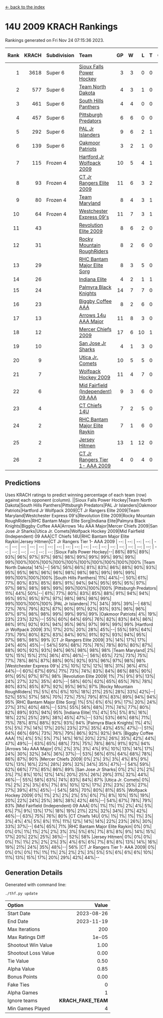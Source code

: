 [<- back to the index](readme.md)
# 14U 2009 KRACH Rankings
Rankings generated on Fri Nov 24 07:15:36 2023.

Rank|KRACH|Subdivision|Team|GP|W|L|T|OTW|OTL|SoS|Exp Wins|Win Diff
---:|---:|:---|:---|---:|---:|---:|---:|---:|---:|---:|---:|---:
1|3618|Super 6|[Sioux Falls Power Hockey](https://gamesheetstats.com/seasons/3664/teams/140999/schedule)|3|3|0|0|0|0|159|3.8|-0.0
2|577|Super 6|[Team North Dakota](https://gamesheetstats.com/seasons/3664/teams/141001/schedule)|4|3|1|0|0|0|763|3.8|-0.0
3|461|Super 6|[South Hills Panthers](https://gamesheetstats.com/seasons/3664/teams/160166/schedule)|4|4|0|0|0|0|14|4.9|0.0
4|457|Super 6|[Pittsburgh Predators](https://gamesheetstats.com/seasons/3664/teams/140995/schedule)|6|6|0|0|0|0|10|6.9|0.0
5|292|Super 6|[PAL Jr Islanders](https://gamesheetstats.com/seasons/3664/teams/140990/schedule)|9|6|2|1|0|0|239|7.4|0.0
6|139|Super 6|[Oakmoor Patriots](https://gamesheetstats.com/seasons/3664/teams/141002/schedule)|3|2|1|0|1|0|159|2.8|-0.0
7|115|Frozen 4|[Hartford Jr Wolfpack 2009](https://gamesheetstats.com/seasons/3664/teams/140979/schedule)|10|5|4|1|0|0|337|6.4|0.0
8|93|Frozen 4|[CT Jr Rangers Elite 2009](https://gamesheetstats.com/seasons/3664/teams/140980/schedule)|11|6|3|2|1|0|83|7.9|0.0
9|80|Frozen 4|[Team Maryland](https://gamesheetstats.com/seasons/3664/teams/140998/schedule)|8|4|3|1|0|0|94|5.4|0.0
10|64|Frozen 4|[Westchester Express 09's](https://gamesheetstats.com/seasons/3664/teams/140992/schedule)|11|7|3|1|1|1|40|8.4|0.0
11|43||[Revolution Elite 2009](https://gamesheetstats.com/seasons/3664/teams/140996/schedule)|8|6|2|0|0|0|23|6.9|0.0
12|31||[Rocky Mountain RoughRiders](https://gamesheetstats.com/seasons/3664/teams/144346/schedule)|8|2|6|0|0|0|536|2.8|-0.0
13|29||[RHC Bantam Major Elite Sorg](https://gamesheetstats.com/seasons/3664/teams/140985/schedule)|8|3|5|0|0|0|107|3.9|0.0
14|26||[Indiana Elite](https://gamesheetstats.com/seasons/3664/teams/144344/schedule)|4|2|1|1|0|0|14|3.4|0.0
15|24||[Palmyra Black Knights](https://gamesheetstats.com/seasons/3664/teams/140997/schedule)|14|7|7|0|0|0|109|7.9|0.0
16|23||[Biggby Coffee AAA](https://gamesheetstats.com/seasons/3664/teams/144343/schedule)|8|2|6|0|0|1|557|2.8|-0.0
17|13||[Arrows 14u AAA Major](https://gamesheetstats.com/seasons/3664/teams/140993/schedule)|11|8|3|0|0|0|9|8.9|0.0
18|12||[Mercer Chiefs 2009](https://gamesheetstats.com/seasons/3664/teams/140987/schedule)|17|6|10|1|1|1|55|7.4|0.0
19|10||[San Jose Jr Sharks](https://gamesheetstats.com/seasons/3664/teams/141003/schedule)|4|1|3|0|0|0|105|1.9|0.0
20|9||[Utica Jr. Comets](https://gamesheetstats.com/seasons/3664/teams/140994/schedule)|10|5|5|0|0|0|88|5.9|0.0
21|7||[Wolfpack Hockey 2009](https://gamesheetstats.com/seasons/3664/teams/140986/schedule)|11|4|7|0|0|1|34|4.9|0.0
22|6||[Mid Fairfield (Independent) 09 AAA](https://gamesheetstats.com/seasons/3664/teams/140981/schedule)|9|3|6|0|0|0|20|3.9|0.0
23|4||[CT Chiefs 14U](https://gamesheetstats.com/seasons/3664/teams/140982/schedule)|7|2|5|0|0|0|12|2.9|0.0
24|2||[RHC Bantam Major Elite Raykin](https://gamesheetstats.com/seasons/3664/teams/140989/schedule)|7|1|6|0|0|0|12|1.9|0.0
25|2||[Jersey Hitmen](https://gamesheetstats.com/seasons/3664/teams/140988/schedule)|13|1|12|0|0|0|81|1.9|0.0
26|2||[CT Jr Rangers Tier 1- AAA 2009](https://gamesheetstats.com/seasons/3664/teams/140983/schedule)|4|0|4|0|0|0|9|0.9|0.0

## Predictions
Uses KRACH ratings to predict winning percentage of each team (row) against each opponent (column).
||Sioux Falls Power Hockey|Team North Dakota|South Hills Panthers|Pittsburgh Predators|PAL Jr Islanders|Oakmoor Patriots|Hartford Jr Wolfpack 2009|CT Jr Rangers Elite 2009|Team Maryland|Westchester Express 09's|Revolution Elite 2009|Rocky Mountain RoughRiders|RHC Bantam Major Elite Sorg|Indiana Elite|Palmyra Black Knights|Biggby Coffee AAA|Arrows 14u AAA Major|Mercer Chiefs 2009|San Jose Jr Sharks|Utica Jr. Comets|Wolfpack Hockey 2009|Mid Fairfield (Independent) 09 AAA|CT Chiefs 14U|RHC Bantam Major Elite Raykin|Jersey Hitmen|CT Jr Rangers Tier 1- AAA 2009
| --: | --: | --: | --: | --: | --: | --: | --: | --: | --: | --: | --: | --: | --: | --: | --: | --: | --: | --: | --: | --: | --: | --: | --: | --: | --: | --: 
|Sioux Falls Power Hockey|--| 86%| 89%| 89%| 93%| 96%| 97%| 97%| 98%| 98%| 99%| 99%| 99%| 99%| 99%| 99%|100%|100%|100%|100%|100%|100%|100%|100%|100%|100%
|Team North Dakota| 14%|--| 56%| 56%| 66%| 81%| 83%| 86%| 88%| 90%| 93%| 95%| 95%| 96%| 96%| 96%| 98%| 98%| 98%| 99%| 99%| 99%| 99%|100%|100%|100%
|South Hills Panthers| 11%| 44%|--| 50%| 61%| 77%| 80%| 83%| 85%| 88%| 91%| 94%| 94%| 95%| 95%| 95%| 97%| 97%| 98%| 98%| 98%| 99%| 99%|100%|100%|100%
|Pittsburgh Predators| 11%| 44%| 50%|--| 61%| 77%| 80%| 83%| 85%| 88%| 91%| 94%| 94%| 95%| 95%| 95%| 97%| 97%| 98%| 98%| 98%| 99%| 99%|100%|100%|100%
|PAL Jr Islanders|  7%| 34%| 39%| 39%|--| 68%| 72%| 76%| 79%| 82%| 87%| 90%| 91%| 92%| 93%| 93%| 96%| 96%| 97%| 97%| 98%| 98%| 99%| 99%| 99%| 99%
|Oakmoor Patriots|  4%| 19%| 23%| 23%| 32%|--| 55%| 60%| 64%| 69%| 76%| 82%| 83%| 84%| 86%| 86%| 91%| 92%| 93%| 94%| 95%| 96%| 97%| 99%| 99%| 99%
|Hartford Jr Wolfpack 2009|  3%| 17%| 20%| 20%| 28%| 45%|--| 55%| 59%| 64%| 73%| 79%| 80%| 82%| 83%| 84%| 90%| 91%| 92%| 93%| 94%| 95%| 97%| 98%| 98%| 99%
|CT Jr Rangers Elite 2009|  3%| 14%| 17%| 17%| 24%| 40%| 45%|--| 54%| 59%| 68%| 75%| 76%| 78%| 80%| 80%| 87%| 88%| 90%| 92%| 93%| 94%| 96%| 98%| 98%| 98%
|Team Maryland|  2%| 12%| 15%| 15%| 21%| 36%| 41%| 46%|--| 56%| 65%| 72%| 73%| 75%| 77%| 78%| 86%| 87%| 88%| 90%| 92%| 93%| 96%| 97%| 98%| 98%
|Westchester Express 09's|  2%| 10%| 12%| 12%| 18%| 31%| 36%| 41%| 44%|--| 60%| 67%| 69%| 71%| 73%| 74%| 83%| 84%| 86%| 88%| 90%| 91%| 95%| 97%| 97%| 98%
|Revolution Elite 2009|  1%|  7%|  9%|  9%| 13%| 24%| 27%| 32%| 35%| 40%|--| 58%| 60%| 62%| 65%| 65%| 76%| 78%| 80%| 83%| 85%| 87%| 92%| 95%| 96%| 97%
|Rocky Mountain RoughRiders|  1%|  5%|  6%|  6%| 10%| 18%| 21%| 25%| 28%| 33%| 42%|--| 52%| 55%| 57%| 58%| 70%| 72%| 75%| 79%| 81%| 83%| 89%| 94%| 94%| 95%
|RHC Bantam Major Elite Sorg|  1%|  5%|  6%|  6%|  9%| 17%| 20%| 24%| 27%| 31%| 40%| 48%|--| 53%| 55%| 56%| 68%| 71%| 74%| 77%| 80%| 82%| 89%| 93%| 94%| 95%
|Indiana Elite|  1%|  4%|  5%|  5%|  8%| 16%| 18%| 22%| 25%| 29%| 38%| 45%| 47%|--| 53%| 53%| 66%| 68%| 71%| 75%| 78%| 81%| 88%| 92%| 93%| 94%
|Palmyra Black Knights|  1%|  4%|  5%|  5%|  7%| 14%| 17%| 20%| 23%| 27%| 35%| 43%| 45%| 47%|--| 51%| 64%| 66%| 69%| 73%| 76%| 79%| 86%| 92%| 92%| 94%
|Biggby Coffee AAA|  1%|  4%|  5%|  5%|  7%| 14%| 16%| 20%| 22%| 26%| 35%| 42%| 44%| 47%| 49%|--| 63%| 65%| 68%| 73%| 75%| 78%| 86%| 91%| 92%| 94%
|Arrows 14u AAA Major|  0%|  2%|  3%|  3%|  4%|  9%| 10%| 13%| 14%| 17%| 24%| 30%| 32%| 34%| 36%| 37%|--| 53%| 56%| 61%| 64%| 68%| 78%| 86%| 87%| 90%
|Mercer Chiefs 2009|  0%|  2%|  3%|  3%|  4%|  8%|  9%| 12%| 13%| 16%| 22%| 28%| 29%| 32%| 34%| 35%| 47%|--| 54%| 59%| 62%| 66%| 77%| 85%| 86%| 89%
|San Jose Jr Sharks|  0%|  2%|  2%|  2%|  3%|  7%|  8%| 10%| 12%| 14%| 20%| 25%| 26%| 29%| 31%| 32%| 44%| 46%|--| 55%| 58%| 63%| 74%| 83%| 84%| 87%
|Utica Jr. Comets|  0%|  1%|  2%|  2%|  3%|  6%|  7%|  8%| 10%| 12%| 17%| 21%| 23%| 25%| 27%| 27%| 39%| 41%| 45%|--| 54%| 58%| 70%| 80%| 81%| 85%
|Wolfpack Hockey 2009|  0%|  1%|  2%|  2%|  2%|  5%|  6%|  7%|  8%| 10%| 15%| 19%| 20%| 22%| 24%| 25%| 36%| 38%| 42%| 46%|--| 54%| 67%| 78%| 79%| 83%
|Mid Fairfield (Independent) 09 AAA|  0%|  1%|  1%|  1%|  2%|  4%|  5%|  6%|  7%|  9%| 13%| 17%| 18%| 19%| 21%| 22%| 32%| 34%| 37%| 42%| 46%|--| 63%| 75%| 76%| 80%
|CT Chiefs 14U|  0%|  1%|  1%|  1%|  1%|  3%|  3%|  4%|  4%|  5%|  8%| 11%| 11%| 12%| 14%| 14%| 22%| 23%| 26%| 30%| 33%| 37%|--| 64%| 65%| 71%
|RHC Bantam Major Elite Raykin|  0%|  0%|  0%|  0%|  1%|  1%|  2%|  2%|  3%|  3%|  5%|  6%|  7%|  8%|  8%|  9%| 14%| 15%| 17%| 20%| 22%| 25%| 36%|--| 52%| 58%
|Jersey Hitmen|  0%|  0%|  0%|  0%|  1%|  1%|  2%|  2%|  2%|  3%|  4%|  6%|  6%|  7%|  8%|  8%| 13%| 14%| 16%| 19%| 21%| 24%| 35%| 48%|--| 56%
|CT Jr Rangers Tier 1- AAA 2009|  0%|  0%|  0%|  0%|  1%|  1%|  1%|  2%|  2%|  2%|  3%|  5%|  5%|  6%|  6%|  6%| 10%| 11%| 13%| 15%| 17%| 20%| 29%| 42%| 44%|--

## Generation Details

Generated with command line:
```
./thf.py update
```

| Option | Value |
| :----- | ----: |
| Start Date | 2023-08-26 |
| End Date | 2023-11-19 |
| Max Iterations | 200 |
| Max Ratings Diff | 1e-05 |
| Shootout Win Value | 1.00 |
| Shootout Loss Value | 0.00 |
| Tie Value | 0.50 |
| Alpha Value | 0.85 |
| Bonus Points | 0.00 |
| Fake Ties | 0 |
| Alpha Games | 1 |
| Ignore teams | __KRACH_FAKE_TEAM__ |
| Min Games Played | 4 |

